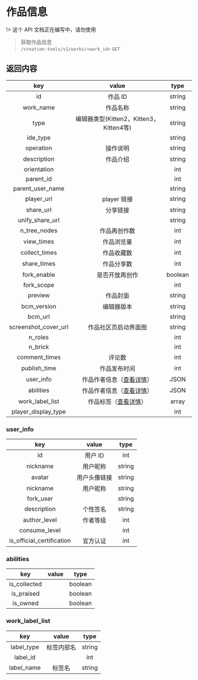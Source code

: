 # 作品信息

!> 这个 API 文档正在编写中，请勿使用

> 获取作品信息  
> `/creation-tools/v1/works/<work_id>` `GET`

## 返回内容

|         key         |                  value                  |  type  |
| :------------------: | :--------------------------------------: | :-----: |
|          id          |                 作品 ID                 | string |
|      work_name      |                 作品名称                 | string |
|         type         | 编辑器类型(Kitten2，Kitten3，Kitten4等) | string |
|       ide_type       |                                          | string |
|      operation      |                 操作说明                 | string |
|     description     |                 作品介绍                 | string |
|     orientation     |                                          |   int   |
|      parent_id      |                                          |   int   |
|   parent_user_name   |                                          | string |
|      player_url      |               player 链接               | string |
|      share_url      |                 分享链接                 | string |
|   unify_share_url   |                                          | string |
|     n_tree_nodes     |               作品再创作数               |   int   |
|      view_times      |                作品浏览量                |   int   |
|    collect_times    |                作品收藏数                |   int   |
|     share_times     |                作品分享数                |   int   |
|     fork_enable     |              是否开放再创作              | boolean |
|      fork_scope      |                                          |   int   |
|       preview       |                 作品封面                 | string |
|     bcm_version     |                编辑器版本                | string |
|       bcm_url       |                                          | string |
| screenshot_cover_url |           作品社区页启动界面图           | string |
|       n_roles       |                                          |   int   |
|       n_brick       |                                          |   int   |
|    comment_times    |                  评论数                  |   int   |
|     publish_time     |               作品发布时间               |   int   |
|      user_info      |  作品作者信息（[查看详情](#user_info)）  |  JSON  |
|      abilities      |  作品作者信息（[查看详情](#abilities)）  |  JSON  |
|   work_label_list   | 作品标签（[查看详情](#work_label_list)） |  array  |
| player_display_type |                                          |   int   |

### user_info

|            key            |    value    |  type  |
| :-----------------------: | :----------: | :----: |
|            id            |   用户 ID   |  int  |
|         nickname         |   用户昵称   | string |
|          avatar          | 用户头像链接 | string |
|         nickname         |   用户昵称   | string |
|         fork_user         |              | string |
|        description        |   个性签名   | string |
|       author_level       |   作者等级   |  int  |
|       consume_level       |              |  int  |
| is_official_certification |   官方认证   |  int  |

### abilities

|     key     | value |  type  |
| :----------: | :---: | :-----: |
| is_collected |      | boolean |
|  is_praised  |      | boolean |
|   is_owned   |      | boolean |

### work_label_list


|    key    |   value   |  type  |
| :--------: | :--------: | :----: |
| label_type | 标签内部名 | string |
|  label_id  |            |  int  |
| label_name |   标签名   | string |
